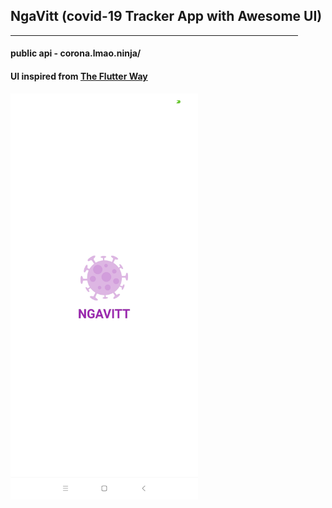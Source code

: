 ## NgaVitt (covid-19 Tracker App with Awesome UI)
<hr width='460' color="grey">

#### public api - corona.lmao.ninja/
#### UI inspired from [The Flutter Way](https://youtu.be/axWBN1aotQk)

<img src="screenshots/splash_screen.jpg" width="300">
